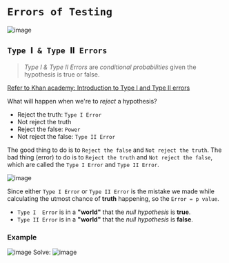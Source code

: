 # `Errors of Testing`

![image](https://user-images.githubusercontent.com/14041622/45285645-42d58e80-b516-11e8-9bf5-0218a77cc1fd.png)

## `Type 𝐈 & Type 𝐈𝐈 Errors`
> _Type I & Type II Errors_ are _conditional probabilities_ given the hypothesis is true or false.

[Refer to Khan academy: Introduction to Type I and Type II errors](https://www.khanacademy.org/math/statistics-probability/significance-tests-one-sample/modal/v/introduction-to-type-i-and-type-ii-errors)

What will happen when we're to _reject_ a hypothesis?
- Reject the truth: `Type I Error`
- Not reject the truth
- Reject the false: `Power`
- Not reject the false: `Type II Error`

The good thing to do is to `Reject the false` and `Not reject the truth`.
The bad thing (error) to do is to `Reject the truth` and `Not reject the false`, which are called the `Type I Error` and `Type II Error`.


![image](https://user-images.githubusercontent.com/14041622/45292815-f0ea3400-b528-11e8-8304-772f8c8de59a.png)


Since either `Type I Error` or `Type II Error` is the mistake we made while calculating the utmost chance of **truth** happening, so the `Error = p value`.


- `Type I  Error` is in a **"world"** that the _null hypothesis_ is **true**.
- `Type II Error` is in a **"world"** that the _null hypothesis_ is **false**.



### Example
![image](https://user-images.githubusercontent.com/14041622/45290547-7dddbf00-b522-11e8-9708-e6bab5360587.png)
Solve:
![image](https://user-images.githubusercontent.com/14041622/45290563-8504cd00-b522-11e8-8743-0741a14f5a40.png)



